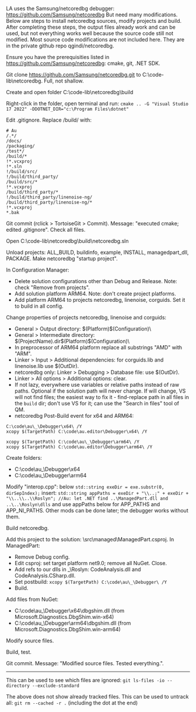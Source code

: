 LA uses the Samsung/netcoredbg debugger: https://github.com/Samsung/netcoredbg
But need many modifications. Below are steps to install netcoredbg sources, modify projects and build.
After completing these steps, the output files already work and can be used, but not everything works well because the source code still not modified.
Most source code modifications are not included here. They are in the private github repo qgindi/netcoredbg.

Ensure you have the prerequisities listed in https://github.com/Samsung/netcoredbg: cmake, git, .NET SDK.

Git clone https://github.com/Samsung/netcoredbg.git to C:\code-lib\netcoredbg. Full, not shallow.

Create and open folder C:\code-lib\netcoredbg\build

Right-click in the folder, open terminal and run:
`cmake .. -G "Visual Studio 17 2022" -DDOTNET_DIR="c:\Program Files\dotnet"`

Edit .gitignore. Replace /build/ with:
```
# Au
/.*/
/docs/
/packaging/
/test*/
/build/*
!*.vcxproj
!*.sln
!/build/src/
!/build/third_party/
/build/src/*
!*.vcxproj
/build/third_party/*
!/build/third_party/linenoise-ng/
/build/third_party/linenoise-ng/*
!*.vcxproj
*.bak
```

Git commit (rclick > TortoiseGit > Commit). Message: "executed cmake; edited .gitignore". Check all files.

Open C:\code-lib\netcoredbg\build\netcoredbg.sln

Unload projects: ALL_BUILD, buildinfo, example, INSTALL, managedpart_dll, PACKAGE. Make netcoredbg "startup project".

In Configuration Manager:
- Delete solution configurations other than Debug and Release. Note: check "Remove from projects".
- Add solution platform ARM64. Note: don't create project platforms.
- Add platform ARM64 to projects netcoredbg, linenoise, corguids. Set it to build in all config.

Change properties of projects netcoredbg, linenoise and corguids:
- General > Output directory: $(Platform)\$(Configuration)\
- General > Intermediate directory: $(ProjectName).dir\$(Platform)\$(Configuration)\
- In preprocessor of ARM64 platform replace all substrings "AMD" with "ARM".
- Linker > Input > Additional dependencies: for corguids.lib and linenoise.lib use $(OutDir).
- netcoredbg only: Linker > Debugging > Database file: use $(OutDir).
- Linker > All options > Additional options: clear.
- If not lazy, everywhere use variables or relative paths instead of raw paths. Optional if the solution path will never change. If will change, VS will not find files; the easiest way to fix it - find-replace path in all files in the `build` dir; don't use VS for it; can use the "Search in files" tool of QM.
- netcoredbg Post-Build event for x64 and ARM64:
 
```
C:\code\au\_\Debugger\x64\ /Y
xcopy $(TargetPath) C:\code\au.editor\Debugger\x64\ /Y
```
```
xcopy $(TargetPath) C:\code\au\_\Debugger\arm64\ /Y
xcopy $(TargetPath) C:\code\au.editor\Debugger\arm64\ /Y
```

Create folders:
- C:\code\au\_\Debugger\x64
- C:\code\au\_\Debugger\arm64

Modify "interop.cpp":
below `std::string exeDir = exe.substr(0, dirSepIndex);` insert: `std::string appPaths = exeDir + "\\..;" + exeDir + "\\..\\..\\Roslyn"; //Au: let .NET find ..\ManagedPart.dll and ..\..\Roslyn\dlls` and use appPaths below for APP_PATHS and APP_NI_PATHS. Other mods can be done later; the debugger works without them.

Build netcoredbg.

Add this project to the solution: \src\managed\ManagedPart.csproj. In ManagedPart:
- Remove Debug config.
- Edit csproj: set target platform net9.0; remove all NuGet. Close.
- Add refs to our dlls in _\Roslyn: CodeAnalysis.dll and CodeAnalysis.CSharp.dll.
- Set postbuild: `xcopy $(TargetPath) C:\code\au\_\Debugger\ /Y`
- Build.

Add files from NuGet:
- C:\code\au\_\Debugger\x64\dbgshim.dll (from Microsoft.Diagnostics.DbgShim.win-x64)
- C:\code\au\_\Debugger\arm64\dbgshim.dll (from Microsoft.Diagnostics.DbgShim.win-arm64)

Modify source files.

Build, test.

Git commit. Message: "Modified source files. Tested everything.".

-----------------

This can be used to see which files are ignored:
`git ls-files -io --directory --exclude-standard`

The above does not show already tracked files. This can be used to untrack all:
`git rm --cached -r .`
(including the dot at the end)
